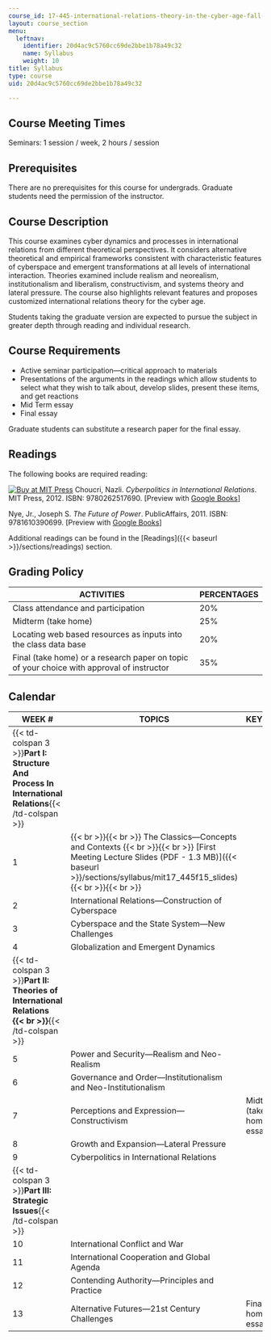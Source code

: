 ```yaml
---
course_id: 17-445-international-relations-theory-in-the-cyber-age-fall-2015
layout: course_section
menu:
  leftnav:
    identifier: 20d4ac9c5760cc69de2bbe1b78a49c32
    name: Syllabus
    weight: 10
title: Syllabus
type: course
uid: 20d4ac9c5760cc69de2bbe1b78a49c32

---
```


Course Meeting Times
--------------------

Seminars: 1 session / week, 2 hours / session

Prerequisites
-------------

There are no prerequisites for this course for undergrads. Graduate students need the permission of the instructor.

Course Description
------------------

This course examines cyber dynamics and processes in international relations from different theoretical perspectives. It considers alternative theoretical and empirical frameworks consistent with characteristic features of cyberspace and emergent transformations at all levels of international interaction. Theories examined include realism and neorealism, institutionalism and liberalism, constructivism, and systems theory and lateral pressure. The course also highlights relevant features and proposes customized international relations theory for the cyber age.

Students taking the graduate version are expected to pursue the subject in greater depth through reading and individual research.

Course Requirements
-------------------

*   Active seminar participation—critical approach to materials
*   Presentations of the arguments in the readings which allow students to select what they wish to talk about, develop slides, present these items, and get reactions
*   Mid Term essay
*   Final essay

Graduate students can substitute a research paper for the final essay.

Readings
--------

The following books are required reading:

[![Buy at MIT Press](/images/mp_logo.gif)](https://mitpress.mit.edu/9780262517690) Choucri, Nazli. _Cyberpolitics in International Relations_. MIT Press, 2012. ISBN: 9780262517690. \[Preview with [Google Books](http://books.google.com/books?id=N7iNQSj-X84C&pg=PAfrontcover)\]

Nye, Jr., Joseph S. _The Future of Power_. PublicAffairs, 2011. ISBN: 9781610390699. \[Preview with [Google Books](http://books.google.com/books?id=u3K6uLzj5WAC&pg=PAfrontcover)\]

Additional readings can be found in the [Readings]({{< baseurl >}}/sections/readings) section.

Grading Policy
--------------

| ACTIVITIES | PERCENTAGES |
| --- | --- |
| Class attendance and participation | 20% |
| Midterm (take home) | 25% |
| Locating web based resources as inputs into the class data base | 20% |
| Final (take home) or a research paper on topic of your choice with approval of instructor | 35% 

Calendar
--------

| WEEK # | TOPICS | KEY DATES |
| --- | --- | --- |
| {{< td-colspan 3 >}}**Part I: Structure And Process In International Relations**{{< /td-colspan >}} |||
| 1 |  {{< br >}}{{< br >}} The Classics—Concepts and Contexts {{< br >}}{{< br >}} [First Meeting Lecture Slides (PDF - 1.3 MB)]({{< baseurl >}}/sections/syllabus/mit17_445f15_slides) {{< br >}}{{< br >}}  | &nbsp; |
| 2 | International Relations—Construction of Cyberspace | &nbsp; |
| 3 | Cyberspace and the State System—New Challenges | &nbsp; |
| 4 | Globalization and Emergent Dynamics | &nbsp; |
| {{< td-colspan 3 >}}**Part II: Theories of International Relations  {{< br >}}**{{< /td-colspan >}} |||
| 5 | Power and Security—Realism and Neo-Realism | &nbsp; |
| 6 | Governance and Order—Institutionalism and Neo-Institutionalism | &nbsp; |
| 7 | Perceptions and Expression—Constructivism | Midterm (take home) essay due |
| 8 | Growth and Expansion—Lateral Pressure | &nbsp; |
| 9 | Cyberpolitics in International Relations | &nbsp; |
| {{< td-colspan 3 >}}**Part III: Strategic Issues**{{< /td-colspan >}} |||
| 10 | International Conflict and War | &nbsp; |
| 11 | International Cooperation and Global Agenda | &nbsp; |
| 12 | Contending Authority—Principles and Practice | &nbsp; |
| 13 | Alternative Futures—21st Century Challenges | Final (take home) essay due